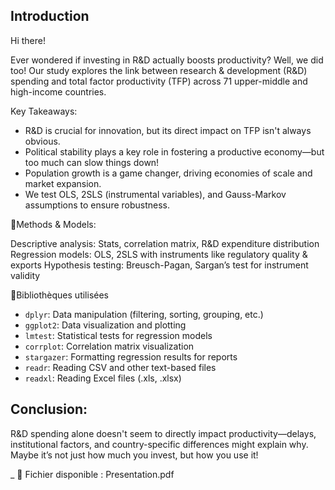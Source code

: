 ## Introduction 
Hi there! 

Ever wondered if investing in R&D actually boosts productivity? Well, we did too! Our study explores the link between research & development (R&D) spending and total factor productivity (TFP) across 71 upper-middle and high-income countries.

Key Takeaways:
 - R&D is crucial for innovation, but its direct impact on TFP isn't always obvious.
 - Political stability plays a key role in fostering a productive economy—but too much can slow things down!
 - Population growth is a game changer, driving economies of scale and market expansion.
 - We test OLS, 2SLS (instrumental variables), and Gauss-Markov assumptions to ensure robustness.

📌Methods & Models:

Descriptive analysis: Stats, correlation matrix, R&D expenditure distribution 
Regression models: OLS, 2SLS with instruments like regulatory quality & exports
Hypothesis testing: Breusch-Pagan, Sargan’s test for instrument validity

📕Bibliothèques utilisées 
- `dplyr`: Data manipulation (filtering, sorting, grouping, etc.)  
- `ggplot2`: Data visualization and plotting  
- `lmtest`: Statistical tests for regression models  
- `corrplot`: Correlation matrix visualization  
- `stargazer`: Formatting regression results for reports  
- `readr`: Reading CSV and other text-based files  
- `readxl`: Reading Excel files (.xls, .xlsx)
  
## Conclusion:
R&D spending alone doesn't seem to directly impact productivity—delays, institutional factors, and country-specific differences might explain why. 
Maybe it’s not just how much you invest, but how you use it! 

_
📂 Fichier disponible : Presentation.pdf
